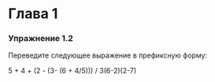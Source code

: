 # Глава 1

### Упражнение 1.2

Переведите следующее выражение в префиксную форму:

5 + 4 + (2 - (3- (6 + 4/5))) / 3(6-2)(2-7)